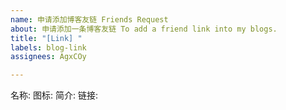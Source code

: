```yaml
---
name: 申请添加博客友链 Friends Request
about: 申请添加一条博客友链 To add a friend link into my blogs.
title: "[Link] "
labels: blog-link
assignees: AgxCOy

---
```


<!--
请像这样填写内容 You shall fill these blanks like this:

名称 Friend Name: frg2089 岛风
图标 Avatar: https://avatars.githubusercontent.com/u/42184238
简介 Your Brief: 就只是一个常年不活跃的博客网站
链接 Site Link: https://blog.shimakaze.dev/
-->
名称: 
图标: 
简介: 
链接:
